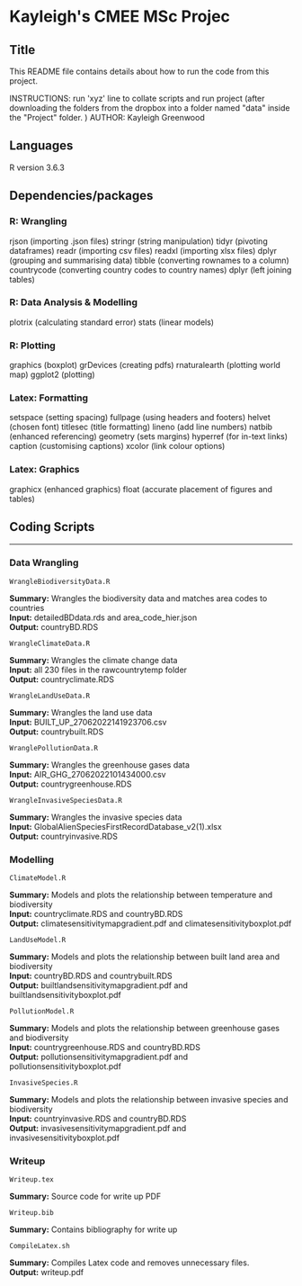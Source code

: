 # Kayleigh's CMEE MSc Projec

## Title
This README file contains details about how to run the code from this project.

INSTRUCTIONS: run 'xyz' line to collate scripts and run project (after downloading the folders from the dropbox into a folder named "data" inside the "Project" folder. )
AUTHOR: Kayleigh Greenwood

## Languages
R version 3.6.3

## Dependencies/packages

### R: Wrangling
rjson (importing .json files)
stringr (string manipulation)
tidyr (pivoting dataframes)
readr (importing csv files)
readxl (importing xlsx files)
dplyr (grouping and summarising data)
tibble (converting rownames to a column)
countrycode (converting country codes to country names)
dplyr (left joining tables)

### R: Data Analysis & Modelling
plotrix (calculating standard error)
stats (linear models)

### R: Plotting
graphics (boxplot)
grDevices (creating pdfs)
rnaturalearth (plotting world map)
ggplot2 (plotting)

### Latex: Formatting
setspace (setting spacing)
fullpage (using headers and footers)
helvet (chosen font)
titlesec (title formatting)
lineno (add line numbers)
natbib (enhanced referencing)
geometry (sets margins)
hyperref (for in-text links)
caption (customising captions)
xcolor (link colour options)

### Latex: Graphics
graphicx (enhanced graphics)
float (accurate placement of figures and tables)

## Coding Scripts
***

### Data Wrangling

    WrangleBiodiversityData.R

**Summary:**  Wrangles the biodiversity data and matches area codes to countries <br />
**Input:** detailedBDdata.rds and area_code_hier.json <br />
**Output:** countryBD.RDS <br />

    WrangleClimateData.R

**Summary:**  Wrangles the climate change data <br />
**Input:** all 230 files in the rawcountrytemp folder <br />
**Output:** countryclimate.RDS <br />

    WrangleLandUseData.R

**Summary:**  Wrangles the land use data <br />
**Input:** BUILT_UP_27062022141923706.csv <br />
**Output:** countrybuilt.RDS <br />

    WranglePollutionData.R

**Summary:**  Wrangles the greenhouse gases data <br />
**Input:** AIR_GHG_27062022101434000.csv <br />
**Output:** countrygreenhouse.RDS <br />

    WrangleInvasiveSpeciesData.R

**Summary:**  Wrangles the invasive species data <br />
**Input:** GlobalAlienSpeciesFirstRecordDatabase_v2(1).xlsx <br />
**Output:** countryinvasive.RDS <br />


### Modelling

    ClimateModel.R

**Summary:**  Models and plots the relationship between temperature and biodiversity <br />
**Input:** countryclimate.RDS and countryBD.RDS <br />
**Output:** climatesensitivitymapgradient.pdf and climatesensitivityboxplot.pdf <br />

    LandUseModel.R

**Summary:**  Models and plots the relationship between built land area and biodiversity <br />
**Input:** countryBD.RDS and countrybuilt.RDS <br />
**Output:** builtlandsensitivitymapgradient.pdf and builtlandsensitivityboxplot.pdf <br />

    PollutionModel.R

**Summary:**  Models and plots the relationship between greenhouse gases and biodiversity <br />
**Input:** countrygreenhouse.RDS and countryBD.RDS <br />
**Output:** pollutionsensitivitymapgradient.pdf and pollutionsensitivityboxplot.pdf <br />


    InvasiveSpecies.R

**Summary:**  Models and plots the relationship between invasive species and biodiversity <br />
**Input:** countryinvasive.RDS and countryBD.RDS <br />
**Output:** invasivesensitivitymapgradient.pdf and invasivesensitivityboxplot.pdf <br />

### Writeup

    Writeup.tex

**Summary:** Source code for write up PDF <br />

    Writeup.bib

**Summary:** Contains bibliography for write up  <br />

    CompileLatex.sh

**Summary:** Compiles Latex code and removes unnecessary files. <br />
**Output:** writeup.pdf <br />
